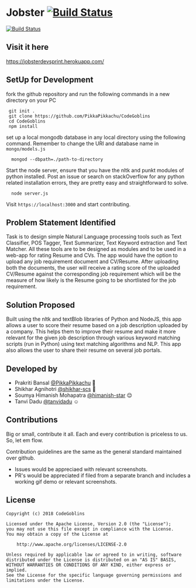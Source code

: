 # Jobster [![Build Status](https://travis-ci.org/shikhar-scs/CodeGoblins.svg?branch=master)](https://travis-ci.org/shikhar-scs/CodeGoblins)
[![Build Status](https://travis-ci.org/shikhar-scs/CodeGoblins.svg?branch=master)](https://travis-ci.org/shikhar-scs/CodeGoblins) 

## Visit it here 
https://jobsterdevsprint.herokuapp.com/

## SetUp for Development


  fork the github repository and run the following commands in a new directory on your PC
 
 ```
  git init .
  git clone https://github.com/PikkaPikkachu/CodeGoblins
  cd CodeGoblins
  npm install
``` 
  set up a local mongodb database in any local directory using the following command. Remember to change the URI and database name in `mongo/models.js`
   
```
  mongod --dbpath=./path-to-directory
```
  Start the node server, ensure that you have the nltk and punkt modules of python installed. Post an issue or search on stackOverflow for any python related installation errors, they are pretty easy and straightforward to solve.
                                                  
```
  node server.js

```

Visit `https://localhost:3000` and start contributing. 


## Problem Statement Identified 
Task is to design simple Natural Language processing tools such as Text Classifier, POS Tagger, Text Summarizer, Text Keyword extraction and Text Matcher. All these tools are to be designed as modules and to be used in a web-app for rating Resume and CVs. The app would have the option to upload any job requirement document and CV/Resume. After uploading both the documents, the user will receive a rating score of the uploaded CV/Resume against the corresponding job requirement which will be the measure of how likely is the Resume going to be shortlisted for the job requirement.


## Solution Proposed 
Built using the nltk and textBlob libraries of Python and NodeJS, this app allows a user to score their resume based on a job description uploaded by a company. This helps them to improve their resume and make it more relevant for the given job description through various keyword matching scripts (run in Python) using text matching algorithms and NLP. This app also allows the user to share their resume on several job portals.


## Developed by 
 - Prakriti Bansal [@PikkaPikkachu](https://github.com/PikkaPikkachu)  :ghost:
 - Shikhar Agnihotri [@shikhar-scs](https://github.com/shikhar-scs)  :slightly_smiling_face:
 - Soumya Himanish Mohapatra [@himanish-star](https://github.com/himanish-star)  :relieved:
 - Tanvi Dadu [@tanvidadu](https://github.com/tanvidadu)  :relaxed:


## Contributions
Big or small, contribute it all. Each and every contribution is priceless to us. So, let em flow.

Contribution guidelines are the same as the general standard maintained over github.

  - Issues would be appreciaed with relevant screenshots.
  - PR's would be appreciated if filed from a separate branch and includes a working gif demo or relevant screenshots.


## License 
```
Copyright (c) 2018 CodeGoblins

Licensed under the Apache License, Version 2.0 (the "License");
you may not use this file except in compliance with the License.
You may obtain a copy of the License at

    http://www.apache.org/licenses/LICENSE-2.0

Unless required by applicable law or agreed to in writing, software
distributed under the License is distributed on an "AS IS" BASIS,
WITHOUT WARRANTIES OR CONDITIONS OF ANY KIND, either express or implied.
See the License for the specific language governing permissions and
limitations under the License.

```

